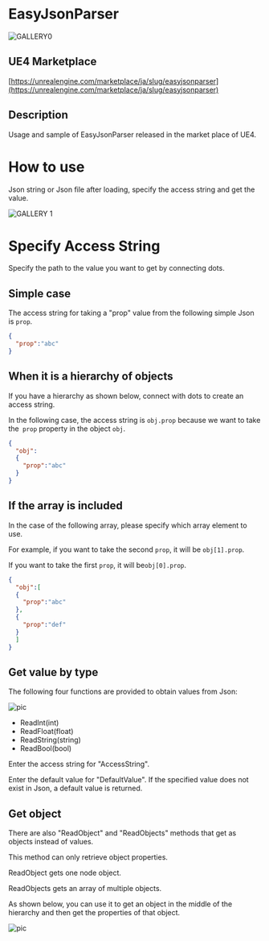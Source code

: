# EasyJsonParser
![GALLERY0](https://user-images.githubusercontent.com/8191970/59560158-5931ed00-9048-11e9-9983-26220f3814f2.png)

## UE4 Marketplace
[https://unrealengine.com/marketplace/ja/slug/easyjsonparser](https://unrealengine.com/marketplace/ja/slug/easyjsonparser)

## Description
Usage and sample of EasyJsonParser released in the market place of UE4.



# How to use
Json string or Json file after loading, specify the access string and get the value.

![GALLERY 1](https://user-images.githubusercontent.com/8191970/59552751-a15bfb80-8fc5-11e9-8da8-767b2734a4dd.png)


# Specify Access String
Specify the path to the value you want to get by connecting dots.

## Simple case
The access string for taking a "prop" value from the following simple Json is `prop`.

```json
{
  "prop":"abc"
}
```


## When it is a hierarchy of objects
If you have a hierarchy as shown below, connect with dots to create an access string.

In the following case, the access string is `obj.prop` because we want to take the` prop` property in the object `obj`.

```json
{
  "obj":
  {
    "prop":"abc"
  }
}
```

## If the array is included
In the case of the following array, please specify which array element to use.

For example, if you want to take the second `prop`, it will be `obj[1].prop`.

If you want to take the first `prop`, it will be`obj[0].prop`.

```json
{
  "obj":[
  {
    "prop":"abc"
  },
  {
    "prop":"def"
  }
  ]
}
```

## Get value by type

The following four functions are provided to obtain values ​​from Json:

![pic](https://user-images.githubusercontent.com/8191970/59552810-758d4580-8fc6-11e9-8a5f-09527883e26c.png)

+ ReadInt(int)
+ ReadFloat(float)
+ ReadString(string)
+ ReadBool(bool)


Enter the access string for "AccessString".

Enter the default value for "DefaultValue". If the specified value does not exist in Json, a default value is returned.

## Get object

There are also "ReadObject" and "ReadObjects" methods that get as objects instead of values.

This method can only retrieve object properties.

ReadObject gets one node object.

ReadObjects gets an array of multiple objects.

As shown below, you can use it to get an object in the middle of the hierarchy and then get the properties of that object.

![pic](https://user-images.githubusercontent.com/8191970/59552834-bb4a0e00-8fc6-11e9-8f0a-58b0ccd421d6.png)

